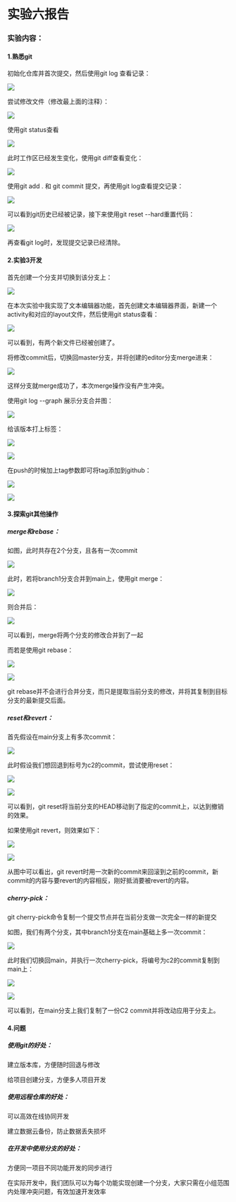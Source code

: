 # 实验六报告

### 实验内容：

#### 1.熟悉git

初始化仓库并首次提交，然后使用git log 查看记录：

![](ref/0.png)

尝试修改文件（修改最上面的注释）：

![](ref/1.png)

使用git status查看

![](ref/2.png)

此时工作区已经发生变化，使用git diff查看变化：

![](ref/3.png)

使用git add . 和 git commit 提交，再使用git log查看提交记录：

![](ref/4.png)

可以看到git历史已经被记录，接下来使用git reset --hard重置代码：

![](ref/5.png)

再查看git log时，发现提交记录已经清除。

#### 2.实验3开发

首先创建一个分支并切换到该分支上：

![](ref/6.png)

在本次实验中我实现了文本编辑器功能，首先创建文本编辑器界面，新建一个activity和对应的layout文件，然后使用git status查看：

![](ref/7.png)

可以看到，有两个新文件已经被创建了。

将修改commit后，切换回master分支，并将创建的editor分支merge进来：

![](ref/8.png)

这样分支就merge成功了，本次merge操作没有产生冲突。

使用git log --graph 展示分支合并图：

![](ref/9.png)

给该版本打上标签：

![](ref/10.png)

![](ref/11.png)

在push的时候加上tag参数即可将tag添加到github：

![](ref/12.png)

![](ref/13.png)

#### 3.探索git其他操作

##### merge和rebase：

如图，此时共存在2个分支，且各有一次commit

![](ref/14.png)

此时，若将branch1分支合并到main上，使用git merge：

![](ref/15.png)

则合并后：

![](ref/16.png)

可以看到，merge将两个分支的修改合并到了一起

而若是使用git rebase：

![](ref/18.png)

![](ref/17.png)

git rebase并不会进行合并分支，而只是提取当前分支的修改，并将其复制到目标分支的最新提交后面。

##### reset和revert：

首先假设在main分支上有多次commit：

![](ref/19.png)

此时假设我们想回退到标号为c2的commit，尝试使用reset：

![](ref/22.png)

![](ref/21.png)

可以看到，git reset将当前分支的HEAD移动到了指定的commit上，以达到撤销的效果。

如果使用git revert，则效果如下：

![](ref/23.png)

![](ref/20.png)

从图中可以看出，git revert时用一次新的commit来回滚到之前的commit，新commit的内容与要revert的内容相反，刚好抵消要被revert的内容。

##### cherry-pick：

git cherry-pick命令复制一个提交节点并在当前分支做一次完全一样的新提交

如图，我们有两个分支，其中branch1分支在main基础上多一次commit：

![](ref/24.png)

此时我们切换回main，并执行一次cherry-pick，将编号为c2的commit复制到main上：

![](ref/25.png)

![](ref/26.png)

可以看到，在main分支上我们复制了一份C2 commit并将改动应用于分支上。



#### 4.问题

##### 使用git的好处：

建立版本库，方便随时回退与修改

给项目创建分支，方便多人项目开发

##### 使用远程仓库的好处：

可以高效在线协同开发

建立数据云备份，防止数据丢失损坏

##### 在开发中使用分支的好处：

方便同一项目不同功能开发的同步进行

在实际开发中，我们团队可以为每个功能实现创建一个分支，大家只需在小组范围内处理冲突问题，有效加速开发效率